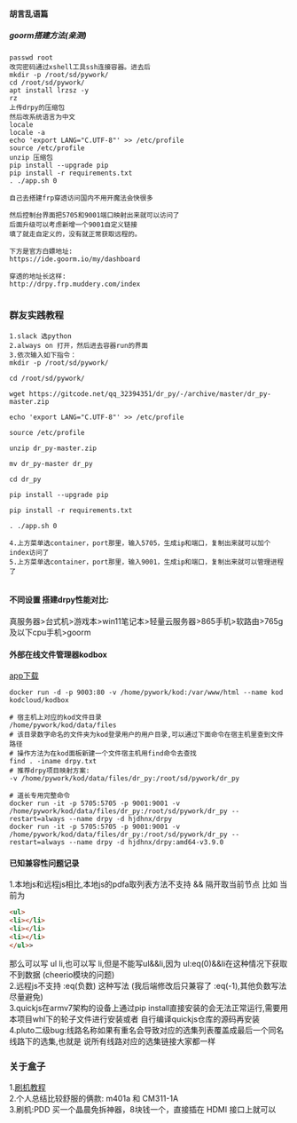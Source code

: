 #### 胡言乱语篇
##### goorm搭建方法(亲测)
```shell
passwd root
改完密码通过xshell工具ssh连接容器。进去后
mkdir -p /root/sd/pywork/
cd /root/sd/pywork/
apt install lrzsz -y
rz
上传drpy的压缩包
然后改系统语言为中文
locale
locale -a
echo 'export LANG="C.UTF-8"' >> /etc/profile
source /etc/profile
unzip 压缩包
pip install --upgrade pip
pip install -r requirements.txt
. ./app.sh 0

自己去搭建frp穿透访问国内不用开魔法会快很多

然后控制台界面把5705和9001端口映射出来就可以访问了
后面升级可以考虑新增一个9001自定义链接
填了就走自定义的，没有就正常获取远程的。

下方是官方白嫖地址:
https://ide.goorm.io/my/dashboard

穿透的地址长这样:
http://drpy.frp.muddery.com/index


```
### 群友实践教程
```shell
1.slack 选python
2.always on 打开，然后进去容器run的界面
3.依次输入如下指令：
mkdir -p /root/sd/pywork/

cd /root/sd/pywork/

wget https://gitcode.net/qq_32394351/dr_py/-/archive/master/dr_py-master.zip

echo 'export LANG="C.UTF-8"' >> /etc/profile

source /etc/profile

unzip dr_py-master.zip

mv dr_py-master dr_py

cd dr_py

pip install --upgrade pip

pip install -r requirements.txt

. ./app.sh 0

4.上方菜单选container，port那里，输入5705，生成ip和端口，复制出来就可以加个index访问了
5.上方菜单选container，port那里，输入9001，生成ip和端口，复制出来就可以管理进程了


```

#### 不同设置 搭建drpy性能对比:
真服务器>台式机>游戏本>win11笔记本>轻量云服务器>865手机>软路由>765g及以下cpu手机>goorm

#### 外部在线文件管理器kodbox
[app下载](http://kodcloud.com/download/)
```shell
docker run -d -p 9003:80 -v /home/pywork/kod:/var/www/html --name kod kodcloud/kodbox

# 宿主机上对应的kod文件目录
/home/pywork/kod/data/files
# 该目录数字命名的文件夹为kod登录用户的用户目录,可以通过下面命令在宿主机里查到文件路径
# 操作方法为在kod面板新建一个文件宿主机用find命令去查找
find . -iname drpy.txt
# 推荐drpy项目映射方案:
-v /home/pywork/kod/data/files/dr_py:/root/sd/pywork/dr_py

# 道长专用完整命令
docker run -it -p 5705:5705 -p 9001:9001 -v /home/pywork/kod/data/files/dr_py:/root/sd/pywork/dr_py --restart=always --name drpy -d hjdhnx/drpy
docker run -it -p 5705:5705 -p 9001:9001 -v /home/pywork/kod/data/files/dr_py:/root/sd/pywork/dr_py --restart=always --name drpy -d hjdhnx/drpy:amd64-v3.9.0
```

#### 已知兼容性问题记录
1.本地js和远程js相比,本地js的pdfa取列表方法不支持 && 隔开取当前节点
比如 当前为 
```html
<ul>
<li></li>
<li></li>
<li></li>
</ul>>
```
那么可以写 ul li,也可以写 li,但是不能写ul&&li,因为 ul:eq(0)&&li在这种情况下获取不到数据 (cheerio模块的问题)    
2.远程js不支持 :eq(负数) 这种写法 (我后端修改后只兼容了 :eq(-1),其他负数写法尽量避免)  
3.quickjs在armv7架构的设备上通过pip install直接安装的会无法正常运行,需要用本项目whl下的轮子文件进行安装或者
自行编译quickjs仓库的源码再安装  
4.pluto二级bug:线路名称如果有重名会导致对应的选集列表覆盖成最后一个同名线路下的选集,也就是
说所有线路对应的选集链接大家都一样

### 关于盒子
1.[刷机教程](https://baijiahao.baidu.com/s?id=1743092243337429911&wfr=spider&for=pc)  
2.个人总结比较舒服的俩款: m401a 和 CM311-1A  
3.刷机:PDD 买一个晶晨免拆神器，8块钱一个，直接插在 HDMI 接口上就可以